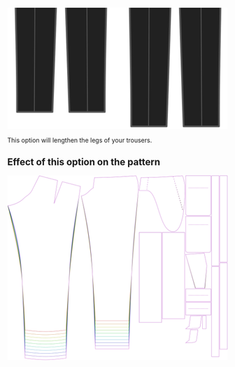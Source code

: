 ![Length bonus](lengthbonus.svg)

This option will lengthen the legs of your trousers.

## Effect of this option on the pattern

![This image shows the effect of this option by superimposing several variants that have a different value for this option](theo_lengthbonus_sample.svg "Effect of this option on the pattern")
